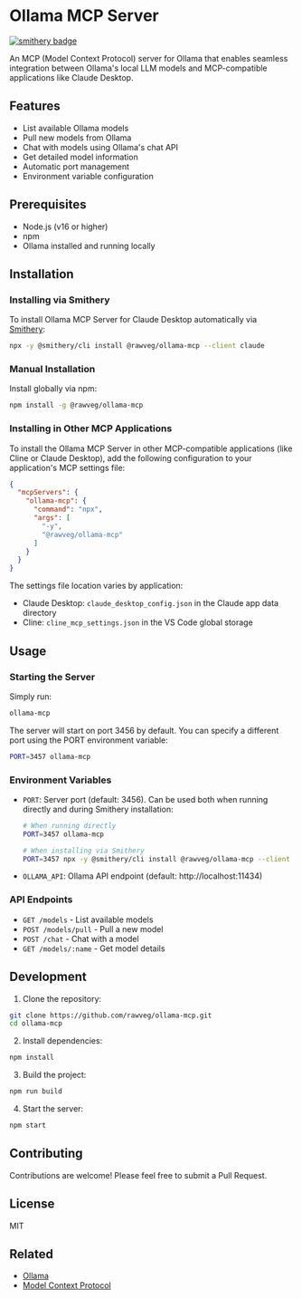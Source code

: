 # Ollama MCP Server
[![smithery badge](https://smithery.ai/badge/@rawveg/ollama-mcp)](https://smithery.ai/server/@rawveg/ollama-mcp)

An MCP (Model Context Protocol) server for Ollama that enables seamless integration between Ollama's local LLM models and MCP-compatible applications like Claude Desktop.

## Features

- List available Ollama models
- Pull new models from Ollama
- Chat with models using Ollama's chat API
- Get detailed model information
- Automatic port management
- Environment variable configuration

## Prerequisites

- Node.js (v16 or higher)
- npm
- Ollama installed and running locally

## Installation

### Installing via Smithery

To install Ollama MCP Server for Claude Desktop automatically via [Smithery](https://smithery.ai/server/@rawveg/ollama-mcp):

```bash
npx -y @smithery/cli install @rawveg/ollama-mcp --client claude
```

### Manual Installation
Install globally via npm:

```bash
npm install -g @rawveg/ollama-mcp
```

### Installing in Other MCP Applications

To install the Ollama MCP Server in other MCP-compatible applications (like Cline or Claude Desktop), add the following configuration to your application's MCP settings file:

```json
{
  "mcpServers": {
    "ollama-mcp": {
      "command": "npx",
      "args": [
        "-y",
        "@rawveg/ollama-mcp"
      ]
    }
  }
}
```

The settings file location varies by application:
- Claude Desktop: `claude_desktop_config.json` in the Claude app data directory
- Cline: `cline_mcp_settings.json` in the VS Code global storage

## Usage

### Starting the Server

Simply run:

```bash
ollama-mcp
```

The server will start on port 3456 by default. You can specify a different port using the PORT environment variable:

```bash
PORT=3457 ollama-mcp
```

### Environment Variables

- `PORT`: Server port (default: 3456). Can be used both when running directly and during Smithery installation:
  ```bash
  # When running directly
  PORT=3457 ollama-mcp

  # When installing via Smithery
  PORT=3457 npx -y @smithery/cli install @rawveg/ollama-mcp --client claude
  ```
- `OLLAMA_API`: Ollama API endpoint (default: http://localhost:11434)

### API Endpoints

- `GET /models` - List available models
- `POST /models/pull` - Pull a new model
- `POST /chat` - Chat with a model
- `GET /models/:name` - Get model details

## Development

1. Clone the repository:
```bash
git clone https://github.com/rawveg/ollama-mcp.git
cd ollama-mcp
```

2. Install dependencies:
```bash
npm install
```

3. Build the project:
```bash
npm run build
```

4. Start the server:
```bash
npm start
```

## Contributing

Contributions are welcome! Please feel free to submit a Pull Request.

## License

MIT

## Related

- [Ollama](https://ollama.ai)
- [Model Context Protocol](https://github.com/anthropics/model-context-protocol)

